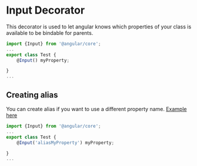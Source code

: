 # Input Decorator

This decorator is used to let angular knows which properties of your class is available to be bindable for parents.

```typescript
import {Input} from '@angular/core';
...
export class Test {
    @Input() myProperty;

}
...
```

## Creating alias
You can create alias if you want to use a different property name. [Example here](../src/app/examples/components/server-element/server-element.component.ts)

```typescript
import {Input} from '@angular/core';
...
export class Test {
    @Input('aliasMyProperty') myProperty;

}
...
```